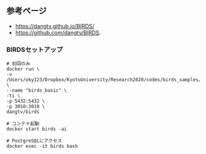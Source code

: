 ## 参考ページ

- https://dangtv.github.io/BIRDS/
- https://github.com/dangtv/BIRDS.

### BIRDSセットアップ

```
# 初回のみ
docker run \
-v /Users/oky123/Dropbox/KyotoUniversity/Research2020/codes/birds_samples/basics:/root/basics \
--name "birds_basic" \
-ti \
-p 5432:5432 \
-p 3010:3010 \
dangtv/birds

# コンテナ起動
docker start birds -ai

# PostgreSQLにアクセス
docker exec -it birds bash
```
